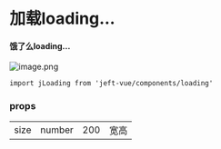 # 加载loading...

#### 饿了么loading...


![image.png](https://p1-juejin.byteimg.com/tos-cn-i-k3u1fbpfcp/7c0b79b9156745e3a979fb4723a6bff8~tplv-k3u1fbpfcp-watermark.image?)

```
import jLoading from 'jeft-vue/components/loading'
```

### props

| | | | |
| -- | -- | -- | -- |
| size | number | 200 | 宽高 |